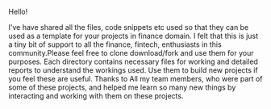 Hello!

I've have shared all the files, code snippets etc used so that they can be used as a template for your projects in finance domain. I felt that this is just a tiny bit of support to all the finance, fintech, enthusiasts in this community.Please feel free to clone download/fork and use them for your purposes. Each directory contains necessary files for working and detailed reports to understand the workings used. Use them to build new projects if you feel these are useful. Thanks to All my team members, who were part of some of these projects, and helped me learn so many new things by interacting and working with them on these projects.
